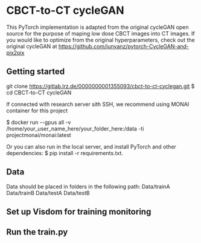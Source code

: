 # CBCT-to-CT cycleGAN

This PyTorch implementation is adapted from the original cycleGAN open source for the purpose of maping low dose CBCT images into CT images. If you would like to optimize from the original hyperparameters, check out the original cycleGAN at https://github.com/junyanz/pytorch-CycleGAN-and-pix2pix

## Getting started

git clone https://gitlab.lrz.de/0000000001355093/cbct-to-ct-cyclegan.git
$ cd CBCT-to-CT cycleGAN

If connected with research server sith SSH, we recommend using MONAI container for this project

$ docker run --gpus all -v /home/your_user_name_here/your_folder_here:/data -ti projectmonai/monai:latest

Or you can also run in the local server, and install PyTorch and other dependencies: 
$ pip install -r requirements.txt.

## Data
Data should be placed in folders in the following path:
Data/trainA
Data/trainB
Data/testA
Data/testB

## Set up Visdom for training monitoring


## Run the train.py





